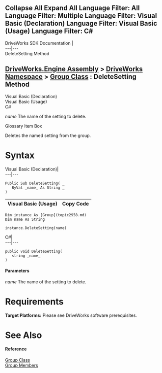 Collapse All Expand All Language Filter: All  Language Filter: Multiple  Language Filter: Visual Basic (Declaration) Language Filter: Visual Basic (Usage) Language Filter: C#  
---  
DriveWorks SDK Documentation  |   
---|---  
DeleteSetting Method   
  
[DriveWorks.Engine Assembly](topic2156.md) > [DriveWorks Namespace](topic2159.md) > [Group Class](topic2958.md) : DeleteSetting Method  
---  
  
Visual Basic (Declaration)    
Visual Basic (Usage)    
C# 

_name_
    The name of the setting to delete.

Glossary Item Box

Deletes the named setting from the group. 

# Syntax

Visual Basic (Declaration)|   
---|---  
      
    
    Public Sub DeleteSetting( _
       ByVal _name_ As String _
    )   
  
Visual Basic (Usage)| Copy Code  
---|---  
      
    
    Dim instance As [Group](topic2958.md)
    Dim name As String
     
    instance.DeleteSetting(name)  
  
C#|   
---|---  
      
    
    public void DeleteSetting( 
       string _name_
    )  
  
#### Parameters

 _name_
    The name of the setting to delete.

# Requirements

**Target Platforms:** Please see DriveWorks software prerequisites.

# See Also

#### Reference

[Group Class](topic2958.md)   
[Group Members](topic2959.md)


